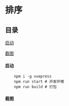 # 排序

## 目录

[启动](#启动)

[截图](#截图)

#### 启动

```
    npm i -g vuepress
    npm run start # 开发环境
    npm run build # 打包
```

#### 截图




